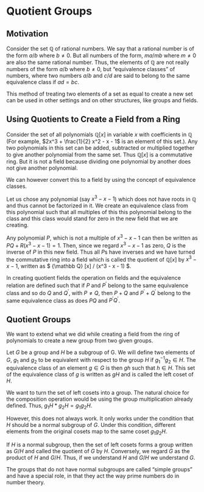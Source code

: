 # Quotient Groups




## Motivation

Consider the set ${\mathbb Q}$ of rational numbers. We say that a rational number is of the form $a/b$ where $b \ne 0$. But all numbers of the form, $m a / m b$ where $m \ne 0$ are also the same rational number. Thus, the elements of ${\mathbb Q}$ are not really numbers of the form $a/b$ where $b \ne 0$, but “equivalence classes” of numbers, where two numbers $a/b$ and $c/d$ are said to belong to the same equivalence class if $ad = bc$.

This method of treating two elements of a set as equal to create a new set can be used in other settings and on other structures, like groups and fields.

## Using Quotients to Create a Field from a Ring

Consider the set of all polynomials ${\mathbb Q}[x]$ in variable $x$ with coefficients in ${\mathbb Q}$ (For example, $2x^3 + \frac{1}{2} x^2 - x - 1$ is an element of this set.). Any two polynomials in this set can be added, subtracted or multiplied together to give another polynomial from the same set. Thus ${\mathbb Q}[x]$ is a commutative ring. But it is not a field because dividing one polynomial by another does not give another polynomial.

We can however convert this to a field by using the concept of equivalence classes.

Let us chose any polynomial (say $x^3 - x - 1$) which does not have roots in ${\mathbb Q}$ and thus cannot be factorized in it. We create an equivalence class from this polynomial such that all multiples of this this polynomial belong to the class and this class would stand for zero in the new field that we are creating.

Any polynomial $P$, which is not a multiple of $x^3 - x - 1$ can then be written as $PQ + R(x^3 - x - 1) = 1$. Then, since we regard $x^3 - x - 1$ as zero, $Q$ is the inverse of $P$ in this new field. Thus all $P$s have inverses and we have turned the commutative ring into a field which is called the quotient of $\mathbb Q[x]$ by $x^3 - x - 1$, written as $ {\mathbb Q} [x] / (x^3 - x - 1) $.

In creating quotient fields the operation on fields and the equivalence relation are defined such that if $P$ and $P^\prime$ belong to the same equivalence class and so do $Q$ and $Q^\prime$, with $P \ne Q$, then $P + Q$ and $P^\prime + Q^\prime$ belong to the same equivalence class as does $PQ$ and $P^\prime Q^\prime$.

## Quotient Groups

We want to extend what we did while creating a field from the ring of polynomials to create a new group from two given groups.

Let $G$ be a group and $H$ be a subgroup of G. We will define two elements of $G$, $g_1$ and $g_2$ to be equivalent with respect to the group $H$ if $g_1^{-1}g_2 \in H$. The equivalence class of an element $g \in G$ is then $g h$ such that $h \in H$. This set of the equivalence class of $g$ is written as $gH$ and is called the left coset of $H$.

We want to turn the set of left cosets into a group. The natural choice for the composition operation would be using the group multiplication already defined. Thus, $g_1 H \ast g_2 H = g_1 g_2 H$.

However, this does not always work. It only works under the condition that $H$ should be a normal subgroup of $G$. Under this condition, different elements from the original cosets map to the same coset $g_1 g_2 H$.

If $H$ is a normal subgroup, then the set of left cosets forms a group written as $G/H$ and called the quotient of $G$ by $H$. Conversely, we regard $G$ as the product of $H$ and $G/H$. Thus, if we understand $H$ and $G/H$ we understand $G$.

The groups that do not have normal subgroups are called “simple groups” and have a special role, in that they act the way prime numbers do in number theory. 

